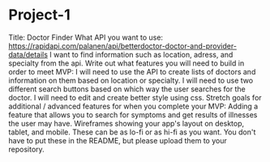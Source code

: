 # Project-1

Title: Doctor Finder
What API you want to use: https://rapidapi.com/palanen/api/betterdoctor-doctor-and-provider-data/details 
I want to find information such as location, adress, and specialty from the api.
Write out what features you will need to build in order to meet MVP: I will need to use the API to create lists of doctors and information on them based on location or specialty. I will need to use two different search buttons based on which way the user searches for the doctor. I will need to edit and create better style using css. 
Stretch goals for additional / advanced features for when you complete your MVP: Adding a feature that allows you to search for symptoms and get results of illnesses the user may have. 
Wireframes showing your app's layout on desktop, tablet, and mobile. These can be as lo-fi or as hi-fi as you want. You don't have to put these in the README, but please upload them to your repository.
